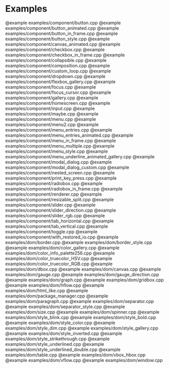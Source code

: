 # Examples
@example examples/component/button.cpp
@example examples/component/button_animated.cpp
@example examples/component/button_in_frame.cpp
@example examples/component/button_style.cpp
@example examples/component/canvas_animated.cpp
@example examples/component/checkbox.cpp
@example examples/component/checkbox_in_frame.cpp
@example examples/component/collapsible.cpp
@example examples/component/composition.cpp
@example examples/component/custom_loop.cpp
@example examples/component/dropdown.cpp
@example examples/component/flexbox_gallery.cpp
@example examples/component/focus.cpp
@example examples/component/focus_cursor.cpp
@example examples/component/gallery.cpp
@example examples/component/homescreen.cpp
@example examples/component/input.cpp
@example examples/component/maybe.cpp
@example examples/component/menu.cpp
@example examples/component/menu2.cpp
@example examples/component/menu_entries.cpp
@example examples/component/menu_entries_animated.cpp
@example examples/component/menu_in_frame.cpp
@example examples/component/menu_multiple.cpp
@example examples/component/menu_style.cpp
@example examples/component/menu_underline_animated_gallery.cpp
@example examples/component/modal_dialog.cpp
@example examples/component/modal_dialog_custom.cpp
@example examples/component/nested_screen.cpp
@example examples/component/print_key_press.cpp
@example examples/component/radiobox.cpp
@example examples/component/radiobox_in_frame.cpp
@example examples/component/renderer.cpp
@example examples/component/resizable_split.cpp
@example examples/component/slider.cpp
@example examples/component/slider_direction.cpp
@example examples/component/slider_rgb.cpp
@example examples/component/tab_horizontal.cpp
@example examples/component/tab_vertical.cpp
@example examples/component/toggle.cpp
@example examples/component/with_restored_io.cpp
@example examples/dom/border.cpp
@example examples/dom/border_style.cpp
@example examples/dom/color_gallery.cpp
@example examples/dom/color_info_palette256.cpp
@example examples/dom/color_truecolor_HSV.cpp
@example examples/dom/color_truecolor_RGB.cpp
@example examples/dom/dbox.cpp
@example examples/dom/canvas.cpp
@example examples/dom/gauge.cpp
@example examples/dom/gauge_direction.cpp
@example examples/dom/graph.cpp
@example examples/dom/gridbox.cpp
@example examples/dom/hflow.cpp
@example examples/dom/html_like.cpp
@example examples/dom/package_manager.cpp
@example examples/dom/paragraph.cpp
@example examples/dom/separator.cpp
@example examples/dom/separator_style.cpp
@example examples/dom/size.cpp
@example examples/dom/spinner.cpp
@example examples/dom/style_blink.cpp
@example examples/dom/style_bold.cpp
@example examples/dom/style_color.cpp
@example examples/dom/style_dim.cpp
@example examples/dom/style_gallery.cpp
@example examples/dom/style_inverted.cpp
@example examples/dom/style_strikethrough.cpp
@example examples/dom/style_underlined.cpp
@example examples/dom/style_underlined_double.cpp
@example examples/dom/table.cpp
@example examples/dom/vbox_hbox.cpp
@example examples/dom/vflow.cpp
@example examples/dom/window.cpp
